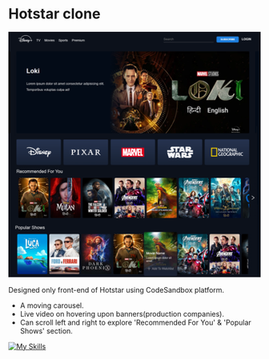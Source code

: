 # Hotstar clone

<p align="center">
  <img src="https://github.com/SKULLDRAGON099/banner/blob/main/1.png?raw=true" width="650" alt="accessibility text">
</p>
Designed only front-end of Hotstar using CodeSandbox platform.

<ul>
<li>A moving carousel.</li>
<li> Live video on hovering upon banners(production companies).</li>
<li> Can scroll left and right to explore 'Recommended For You' & 'Popular Shows' section.</li>
</ul>

[![My Skills](https://skillicons.dev/icons?i=js,html,css)](https://skillicons.dev)
